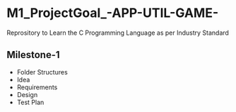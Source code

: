 # M1_ProjectGoal_-APP-UTIL-GAME-
Reprository to Learn the C Programming Language as per Industry Standard

## Milestone-1

* Folder Structures
* Idea
* Requirements
* Design
* Test Plan
